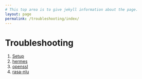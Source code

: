 ```yaml
---
# This top area is to give jekyll information about the page.
layout: page
permalink: /troubleshooting/index/
---
```


# Troubleshooting

1. [Setup](setup.md)
2. [hermes](hermes.md)
3. [openssl](openssl.md)
4. [rasa-nlu](rasa-nlu.md)